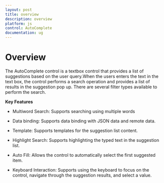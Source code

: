 ```yaml
---
layout: post
title: overview
description: overview
platform: js
control: AutoComplete
documentation: ug
---
```


# Overview

The AutoComplete control is a textbox control that provides a list of suggestions based on the user query.When the users enters the text in the text box, the control performs a search operation and provides a list of results in the suggestion pop up. There are several filter types available to perform the search.

**Key Features**

* Multiword Search: Supports searching using multiple words

* Data binding: Supports data binding with JSON data and remote data.

* Template: Supports templates for the suggestion list content.

* Highlight Search: Supports highlighting the typed text in the suggestion list.

* Auto Fill: Allows the control to automatically select the first suggested item.

* Keyboard Interaction: Supports using the keyboard to focus on the control, navigate through the suggestion results, and select a value.



